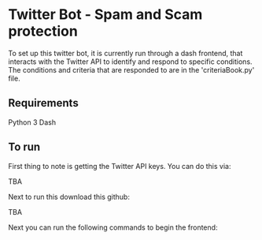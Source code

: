 # Twitter Bot - Spam and Scam protection

To set up this twitter bot, it is currently run through a dash frontend, that interacts with the Twitter API to identify and respond to specific conditions. The conditions and criteria that are responded to are in the 'criteriaBook.py' file.

## Requirements

Python 3
Dash


## To run

First thing to note is getting the Twitter API keys. You can do this via:

TBA

Next to run this download this github:

TBA

Next you can run the following commands to begin the frontend: